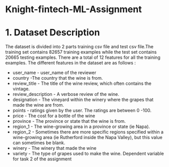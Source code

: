 # Knight-fintech-ML-Assignment


# 1. Dataset Description 

The dataset is divided into 2 parts training csv file and test csv file.The training set contains 82657 training examples while the test set contains 20665 testing examples. There are a total of 12 features for all the training examples. The different features in the dataset are as follows : 

* user_name - user_name of the reviewer
* country -The country that the wine is from.
* review_title - The title of the wine review, which often contains the vintage.
* review_description - A verbose review of the wine.
* designation - The vineyard within the winery where the grapes that made the wine are from.
* points - ratings given by the user. The ratings are between 0 -100.
* price - The cost for a bottle of the wine
* province - The province or state that the wine is from.
* region_1 - The wine-growing area in a province or state (ie Napa).
* region_2 - Sometimes there are more specific regions specified within a wine-growing area (ie Rutherford inside the Napa        Valley), but this value can sometimes be blank.
* winery - The winery that made the wine
* variety - The type of grapes used to make the wine. Dependent variable for task 2 of the assignment
